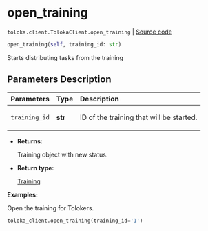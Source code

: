 # open_training
`toloka.client.TolokaClient.open_training` | [Source code](https://github.com/Toloka/toloka-kit/blob/v1.1.0.post1/src/client/__init__.py#L1916)

```python
open_training(self, training_id: str)
```

Starts distributing tasks from the training

## Parameters Description

| Parameters | Type | Description |
| :----------| :----| :-----------|
`training_id`|**str**|<p>ID of the training that will be started.</p>

* **Returns:**

  Training object with new status.

* **Return type:**

  [Training](toloka.client.training.Training.md)

**Examples:**

Open the training for Tolokers.

```python
toloka_client.open_training(training_id='1')
```

